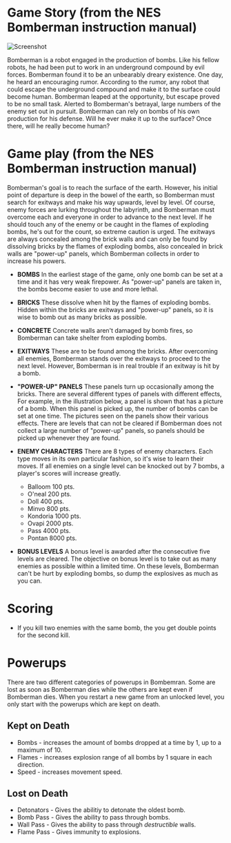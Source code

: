 # Game Story (from the NES Bomberman instruction manual)

![Screenshot](http://www.consoleclassix.com/info_img/Bomberman_NES_ScreenShot3.gif)

Bomberman is a robot engaged in the production of bombs. Like his fellow
robots, he had been put to work in an underground compound by evil
forces. Bomberman found it to be an unbearably dreary existence. One
day, he heard an encouraging rumor. According to the rumor, any robot
that could escape the underground compound and make it to the surface
could become human. Bomberman leaped at the opportunity, but escape
proved to be no small task. Alerted to Bomberman's betrayal, large
numbers of the enemy set out in pursuit. Bomberman can rely on bombs of
his own production for his defense. Will he ever make it up to the
surface? Once there, will he really become human?

# Game play (from the NES Bomberman instruction manual)

Bomberman's goal is to reach the surface of the earth. However, his
initial point of departure is deep in the bowel of the earth, so
Bomberman must search for exitways and make his way upwards, level by
level. Of course, enemy forces are lurking throughout the labyrinth, and
Bomberman must overcome each and everyone in order to advance to the
next level. If he should touch any of the enemy or be caught in the
flames of exploding bombs, he's out for the count, so extreme caution is
urged. The exitways are always concealed among the brick walls and can
only be found by dissolving bricks by the flames of exploding bombs,
also concealed in brick walls are "power-up" panels, which Bomberman
collects in order to increase his powers.

* **BOMBS** In the earliest stage of the game, only one bomb can be set
  at a time and it has very weak firepower. As "power-up" panels are
  taken in, the bombs become easier to use and more lethal. 

- **BRICKS** These dissolve when hit by the flames of exploding bombs.
Hidden within the bricks are exitways and "power-up" panels, so it is
wise to bomb out as many bricks as possible.

- **CONCRETE** Concrete walls aren't damaged by bomb fires, so Bomberman
  can take shelter from exploding bombs.

- **EXITWAYS** These are to be found among the bricks. After overcoming
  all enemies, Bomberman stands over the exitways to proceed to the next
  level. However, Bomberman is in real trouble if an exitway is hit by a
  bomb.

- **"POWER-UP" PANELS** These panels turn up occasionally among the
  bricks. There are several different types of panels with different
  effects, For example, in the illustration below, a panel is shown that
  has a picture of a bomb. When this panel is picked up, the number of
  bombs can be set at one time. The pictures seen on the panels show
  their various effects. There are levels that can not be cleared if
  Bomberman does not collect a large number of "power-up" panels, so
  panels should be picked up whenever they are found.

- **ENEMY CHARACTERS** There are 8 types of enemy characters. Each type
  moves in its own particular fashion, so it's wise to learn their
  moves. If all enemies on a single level can be knocked out by 7 bombs,
  a player's scores will increase greatly.

    - Balloom  100 pts.
    - O'neal   200 pts.
    - Doll     400 pts.
    - Minvo    800 pts.
    - Kondoria 1000 pts.
    - Ovapi    2000 pts.
    - Pass     4000 pts.
    - Pontan   8000 pts.

- **BONUS LEVELS** A bonus level is awarded after the consecutive five
  levels are cleared. The objective on bonus level is to take out as
  many enemies as possible within a limited time. On these levels,
  Bomberman can't be hurt by exploding bombs, so dump the explosives as
  much as you can.


# Scoring

- If you kill two enemies with the same bomb, the you get double points for the second kill. 

# Powerups
There are two different categories of powerups in Bombemran. Some are lost as soon as Bomberman dies while the others are kept even if Bomberman dies. When you restart a new game from an unlocked level, you only start with the powerups which are kept on death.

## Kept on Death
- Bombs - increases the amount of bombs dropped at a time by 1, up to a maximum of 10.
- Flames - increases explosion range of all bombs by 1 square in each direction.
- Speed - increases movement speed.

## Lost on Death
- Detonators - Gives the abilitiy to detonate the oldest bomb.
- Bomb Pass - Gives the ability to pass through bombs.
- Wall Pass - Gives the ability to pass through *destructible* walls.
- Flame Pass - Gives immunity to explosions.
